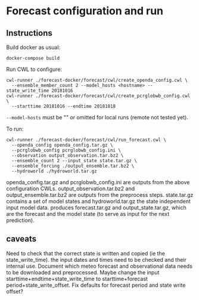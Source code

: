# Forecast configuration and run #

## Instructions ##

Build docker as usual:
```
docker-compose build
```

Run CWL to configure:
```
cwl-runner ./forecast-docker/forecast/cwl/create_openda_config.cwl \
  --ensemble_member_count 2 --model_hosts <hostname> --state_write_time 20181016
cwl-runner ./forecast-docker/forecast/cwl/create_pcrglobwb_config.cwl \
  --starttime 20181016 --endtime 20181018 
```

```--model-hosts``` must be "" or omitted for local runs (remote not tested yet).

To run:

```
cwl-runner ./forecast-docker/forecast/cwl/run_forecast.cwl \
  --openda_config openda_config.tar.gz \
  --pcrglobwb_config pcrglobwb_config.ini \
  --observation output_observation.tar.bz2 \
  --ensemble_count 2 --input_state state.tar.gz \
  --ensemble_forcing ./output_ensemble.tar.bz2 \
  --hydroworld ./hydroworld.tar.gz
```
openda_config.tar.gz and pcrglobwb_config.ini are outputs from the above configuration CWLs. 
output_observation.tar.bz2 and output_ensemble.tar.bz2 are outputs from the preprocess steps. state.tar.gz contains
a set of model states and hydroworld.tar.gz the state independent input model data. produces forecast.tar.gz and output_state.tar.gz, which are the forecast and the model state (to serve as input for the next prediction).

## caveats ##

Need to check that the correct state is written and copied (ie the state_write_time). the input dates and times need to be checked and their internal use. Document which meteo forecast and observational data needs to be downloaded and preprocessed. Maybe change the input starttime+endtime+state_write_time to starttime+forecast period+state_write_offset. Fix defaults for forecast period and state write offset? 

